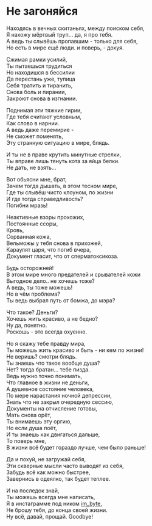 # Не загоняйся

Находясь в вечных скитаньях, между поиском себя, \
Я нахожу мёртвый труп... да, я про тебя. \
А ведь ты слывёшь пропавшим - только для себя, \
Но есть в мире ещё люди. и поверь, - дохуя.

Сжимая рамки усилий, \
Ты пытаешься трудиться \
Но находишся в бессилии \
Да перестань уже, тупица \
Себя тратить и тиранить, \
Снова боль и пирании, \
Закроют снова в изгнании.

Поднимая эти тяжкие гирии, \
Где тебя считают условным, \
Как слово в нарнии. \
А ведь даже перемирие - \
Не сможет поменять, \
Эту странную ситуацию в мире, блядь.

И ты не в праве крутить минутные стрелки, \
Ты вправе лишь тянуть кота за яйца белки. \
Не дать, не взять... 

Вот обьясни мне, брат, \
Зачем тогда дышать, в этом тесном мире, \
Где ты слывёш чисто клоуном, по жизни \
И где тогда справедливость? \
Погибни мразь! 

Неактивные взоры прохожих, \
Постоянные ссоры, \
Кровь, \
Сорванная кожа, \
Вельможы у тебя снова в прихожей, \
Караулят царя, что погиб вчера, \
Документ гласит, что от сперматоксикоза.

Будь осторожней! \
В этом мире много предателей и срывателей кожи \
Выгодное дело.. не хочешь тоже? \
А ведь, ты тоже можешь! \
Но в чём проблема? \
Ты ведь выбрал путь от бомжа, до мэра? 

Что такое? Деньги? \
Хочешь жить красиво, а не бедно? \
Ну да, понятно. \
Роскошь - это всегда охуенно.

Но я скажу тебе правду мира, \
Ты можешь жить красиво и быть - ни кем по жизни! \
Не веришь? смотри блядь. \
Ты знаешь что такое вообще душа? \
Нет? тогда братан... тебе пизда. \
Ведь нужно точно понимать, \
Что главное в жизни не деньги, \
А душевное состояние человека, \
По мере нарастания ночной депрессии, \
Знать что не закрыл очередную сессию, \
Документы на отчисление готовы, \
Мать снова орёт, \
Ты внимаешь эту оргию, \
Но если душа поёт, \
И ты знаешь как двигаться дальше, \
То поверь мне, \
В жизни всё будет гораздо лучше, чем было раньше! 

Да и похуй, не загружай себя, \
Эти скверные мысли часто выводят из себя, \
Забудь всё как можно быстрее, \
Завернись в одеялко, так будет теплее. 

И на последок знай, \
Ты можешь всегда мне написать, \
Я в инстаграмме под ником [im_byte](https://instagram.com/im_byte), \
Не брошу тебя, до конца своей жизни. \
Ну всё, давай, прощай. Goodbye!
